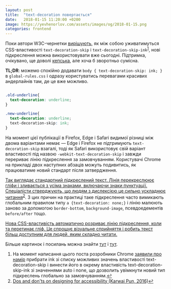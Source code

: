 ```yaml
---
layout: post
title:  "text-decoration повертається"
date:   2018-01-15 11:20:00 +0200
image: https://yevhenorlov.com/assets/images/og/2018-01-15.png
categories: frontend
---
```


Поки автори W3C-чернетки [вирішують](https://drafts.csswg.org/css-text-decor-4/#text-decoration-line-continuity), як між собою уживатимуться CSS-властивості `text-decoration-skip` і `text-decoration-skip-ink`<sup><a href="#fn1" id="ref1">1</a></sup>, нові підкреслення можна використовувати вже сьогодні. Підтримка, очікувано, ще доволі [кепська](https://caniuse.com/#search=text-decoration-skip), але хоча б зворотньо сумісна.

**TL;DR**: можемо спокійно додавати `body { text-decoration-skip: ink; }` в `global-rules.css` і одразу користуватись перевагами красивих андерлайнів там, де це вже можливо.

```css

.old-underline{
  text-decoration: underline;
}

.new-underline{
  text-decoration: underline;
  text-decoration-skip: ink;
}
```

На момент цієї публікації в Firefox, Edge і Safari видимої різниці між двома варіантами немає — Edge і Firefox не підтримують `text-decoration-skip` взагалі, тоді як Safari використовує свій варіант властивості під назвою `-webkit-text-decoration-skip` і завжди перериває лінію підкреслення за замовчуванням. Користувачі Chrome на прикладі двох наступних абзаців можуть подивитись, як працюватиме новий стандарт після затвердження.

<span class="old-underline">Так виглядає стандартний підкреслений текст. Лінія перекреслюює гліфи і зливається з усіма знаками, включаючи знаки пунктуації. Спеціалісти стверджують, що людям з дислексією це сильно ускладнює читання</span><sup><a href="#fn2" id="ref2">2</a></sup>. З цих причин на практиці таке підкреслення часто вимикають глобальним правилом типу `a {text-decoration: none;}` і лінію малюють заново за допомогою `border-bottom`, `background-image`, псевдоедементів `before/after` тощо.

<span class="new-underline">Нова CSS-властивість автоматично розриває лінію підкреслення, коли та перетинає гліф. Це спрощує візуальне сприйняття і робить текст більш доступним для людей, яким складно читати.</span>

Більше картинок і посилань можна знайти [тут](https://medium.com/@iamhiwelo/improving-text-readability-for-dyslexic-users-with-skip-ink-underlines-bf52a2f3426b) і [тут](https://css-tricks.com/almanac/properties/t/text-decoration-skip/).

<style>
  .old-underline{
    text-decoration: underline;
  }
  .new-underline{
    text-decoration: underline;
    text-decoration-skip: ink;
  }
</style>

<aside class="footnotes">
  <ol>
    <li id="fn1">На момент написання цього поста розробники Chrome <a href="https://groups.google.com/a/chromium.org/forum/#!topic/blink-dev/47BHtmz0jVY">заявили про намір</a> прибрати ink зі списку можливих значень властивості text-decoration-skip і винести його в окрему властивість text-decoration-skip-ink зі значеннями auto і none, що дозволить увімкнути новий тип підкреслень глобально за замовчуванням.<a href="#ref1" title="Повернутися до зноски 1 в тексті.">&#8617;</a></li>
    <li id="fn2"><a href="https://accessibility.blog.gov.uk/2016/09/02/dos-and-donts-on-designing-for-accessibility/">Dos and don'ts on designing for accessibility (Karwai Pun, 2016)</a><a href="#ref2" title="Повернутися до зноски 2 в тексті.">&#8617;</a></li>
  </ol>
</aside>